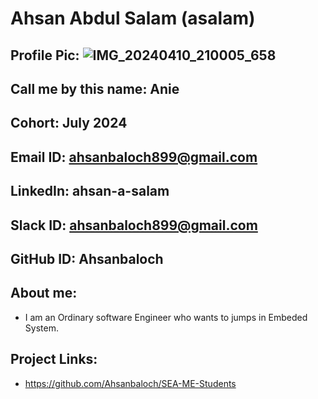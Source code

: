 # Ahsan Abdul Salam (asalam)
## Profile Pic: ![IMG_20240410_210005_658](https://github.com/Ahsanbaloch/SEA-ME-Students/assets/39459572/70180734-0b7d-4823-8099-754db9372d47)
## Call me by this name: Anie 
## Cohort: July 2024
## Email ID: ahsanbaloch899@gmail.com

## LinkedIn: ahsan-a-salam
## Slack ID: ahsanbaloch899@gmail.com
## GitHub ID: Ahsanbaloch
## About me: 
- I am an Ordinary software Engineer who wants to jumps in Embeded System.
## Project Links:
- https://github.com/Ahsanbaloch/SEA-ME-Students
